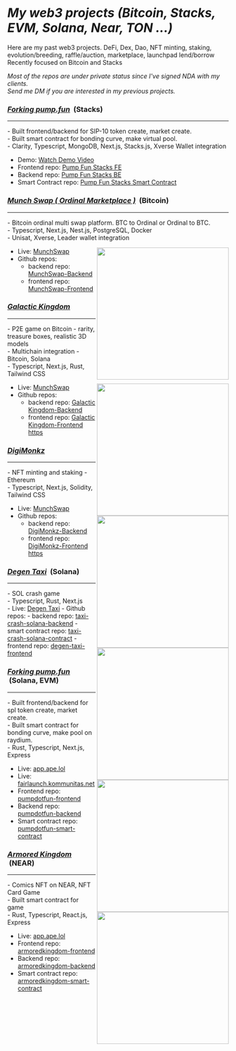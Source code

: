 # <i>My web3 projects (Bitcoin, Stacks, EVM, Solana, Near, TON ...)</i>

Here are my past web3 projects.
DeFi, Dex, Dao, NFT minting, staking, evolution/breeding, raffle/auction, marketplace, launchpad lend/borrow
Recently focused on Bitcoin and Stacks

<div><i>Most of the repos are under private status since I've signed NDA with my clients.</i></div>
<div><i>Send me DM if you are interested in my previous projects.</i></div>

<h3><u><strong><i>Forking pump.fun</i></strong></u> &nbsp;(Stacks)</h3>
<hr />

<div>- Built frontend/backend for SIP-10 token create, market create.</div>
<div>- Built smart contract for bonding curve, make virtual pool.</div>
<div>- Clarity, Typescript, MongoDB, Next.js, Stacks.js, Xverse Wallet integration</div>

- Demo: <a href="https://x.com/Immutal0/status/1828502268708331927">Watch Demo Video</a>
- Frontend repo: <a href="https://github.com/damon1205/Pump-Fun-Stx-FE">Pump Fun Stacks FE</a>
- Backend repo: <a href="https://github.com/damon1205/Pump-Fun-Stx-BE">Pump Fun Stacks BE</a>
- Smart Contract repo: <a href="https://github.com/damon1205/Pump-Fun-Stx-FT">Pump Fun Stacks Smart Contract</a>

<h3><u><strong><i>Munch Swap ( Ordinal Marketplace )</i></strong></u> &nbsp;(Bitcoin)</h3>
<hr />
<div>- Bitcoin ordinal multi swap platform. BTC to Ordinal or Ordinal to BTC.<div>
<div>- Typescript, Next.js, Nest.js, PostgreSQL, Docker<div>
<div>- Unisat, Xverse, Leader wallet integration<div>
<img align="right" width="300px" src="https://github.com/damon1205/web3-projects/blob/main/assets/munchswap.png">

- Live: <a href="https://munchswap.xyz/">MunchSwap</a>
- Github repos:
  - backend repo: <a href="https://github.com/muncheruniverse/swap-apis">MunchSwap-Backend</a>
  - frontend repo: <a href="https://github.com/muncheruniverse/munchswap/">MunchSwap-Frontend</a>

<h3><u><strong><i>Galactic Kingdom</i></strong></u></h3>
<hr />
<div>- P2E game on Bitcoin - rarity, treasure boxes, realistic 3D models<div>
<div>- Multichain integration - Bitcoin, Solana<div>
<div>- Typescript, Next.js, Rust, Tailwind CSS<div>
<img align="right" width="300px" src="https://github.com/damon1205/web3-projects/blob/main/assets/galactickingdom.png">

- Live: <a href="https://galactickingdom.io/">MunchSwap</a>
- Github repos:
  - backend repo: <a href="https://github.com/damon1205/Galactic-Kingdom-BE">Galactic Kingdom-Backend</a>
  - frontend repo: <a href="https://github.com/damon1205/Galactic-Kingdom-FE">Galactic Kingdom-Frontend https</a>

<h3><u><strong><i>DigiMonkz</i></strong></u></h3>
<hr />
<div>- NFT minting and staking - Ethereum<div>
<div>- Typescript, Next.js, Solidity, Tailwind CSS<div>
<img align="right" width="300px" src="https://github.com/damon1205/web3-projects/blob/main/assets/digimonkz.png">

- Live: <a href="https://digimonkz.com/">MunchSwap</a>
- Github repos:
  - backend repo: <a href="https://github.com/damon1205/DigiMonkz-BE">DigiMonkz-Backend</a>
  - frontend repo: <a href="https://github.com/damon1205/DigiMonkz-FE">DigiMonkz-Frontend https</a>

<h3><u><strong><i>Degen Taxi</i></strong></u> &nbsp;(Solana)</h3>
<hr />

<img align="right" width="300px" src="https://github.com/damon1205/web3-projects/blob/main/assets/degentaxi.png">

<div>- SOL crash game<div>
<div>- Typescript, Rust, Next.js</div>
- Live: <a href="https://degentaxi.io">Degen Taxi</a>
- Github repos: 
  - backend repo: <a href="https://github.com/damon1205/taxi-crash-solana-backend">taxi-crash-solana-backend</a>
  - smart contract repo: <a href="https://github.com/damon1205/taxi-crash-solana-contract">taxi-crash-solana-contract</a>
  - frontend repo: <a href="https://github.com/damon1205/degen-taxi-frontend">degen-taxi-frontend</a>

<h3><u><strong><i>Forking pump.fun</i></strong></u> &nbsp;(Solana, EVM)</h3>
<hr />

<img align="right" width="300px" src="https://github.com/damon1205/web3-projects/blob/main/assets/pumpfun.png">
<div>- Built frontend/backend for spl token create, market create.</div>
<div>- Built smart contract for bonding curve, make pool on raydium.</div>
<div>- Rust, Typescript, Next.js, Express</div>

- Live: <a href="https://app.ape.lol/">app.ape.lol</a>
- Live: <a href="https://fairlaunch.kommunitas.net/">fairlaunch.kommunitas.net</a>
- Frontend repo: <a href="https://github.com/damon1205/pump-fun-frontend">pumpdotfun-frontend</a>
- Backend repo: <a href="https://github.com/damon1205/pump-fun-backend">pumpdotfun-backend</a>
- Smart contract repo: <a href="https://github.com/damon1205/pump-fun-smart-contract">pumpdotfun-smart-contract</a>

<h3><u><strong><i>Armored Kingdom</i></strong></u> &nbsp;(NEAR)</h3>
<hr />

<img align="right" width="300px" src="https://github.com/damon1205/web3-projects/blob/main/assets/armoredkingdom.png">
<div>- Comics NFT on NEAR, NFT Card Game</div>
<div>- Built smart contract for game</div>
<div>- Rust, Typescript, React.js, Express</div>

- Live: <a href="https://www.armoredkingdom.com/">app.ape.lol</a>
- Frontend repo: <a href="https://github.com/damon1205/armoredkingdom-fe">armoredkingdom-frontend</a>
- Backend repo: <a href="https://github.com/damon1205/armoredkingdom-be">armoredkingdom-backend</a>
- Smart contract repo: <a href="https://github.com/damon1205/armoredkingdom-smart-contract">armoredkingdom-smart-contract</a>
